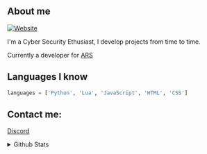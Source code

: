 ## About me
[![Website](https://img.shields.io/website?label=ars.red&style=for-the-badge&url=https%3A%2F%2Farilis.dev)](https://ars.red/)

I'm a Cyber Security Ethusiast, I develop projects from time to time.

Currently a developer for [ARS][website]

## Languages I know 
```py
languages = ['Python', 'Lua', 'JavaScript', 'HTML', 'CSS']
```
## Contact me:
[Discord](https://discord.bio/p/1nferious)
<br />
<details>
  <summary>Github Stats</summary>
  <img align="left" alt="1nferious Github Stats" src="https://github-readme-stats.vercel.app/api?username=1nferious&show_icons=true&theme=radical&hide_border=true" />
</details>

[website]: https://ars.red
